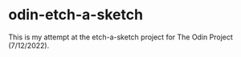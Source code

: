 # odin-etch-a-sketch

This is my attempt at the etch-a-sketch project for The Odin Project (7/12/2022).

